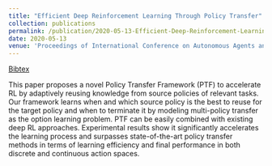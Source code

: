 ```yaml
---
title: "Efficient Deep Reinforcement Learning Through Policy Transfer"
collection: publications
permalink: /publication/2020-05-13-Efficient-Deep-Reinforcement-Learning-Through-Policy-Transfer
date: 2020-05-13
venue: 'Proceedings of International Conference on Autonomous Agents and MultiAgent Systems (AAMAS 2020)'
---
```

[Bibtex](http://tianpeiyang.github.io/files/aamas2020_ptf.bib)


This paper proposes a novel Policy Transfer Framework (PTF) to accelerate RL by adaptively reusing knowledge from source policies of relevant tasks. Our framework learns when and which source policy is the best to reuse for the target policy and when to terminate it by modeling multi-policy transfer as the option learning problem. PTF can be easily combined with existing deep RL approaches. Experimental results show it significantly accelerates the learning process and surpasses state-of-the-art policy transfer methods in terms of learning efficiency and final performance in both discrete and continuous action spaces. 
